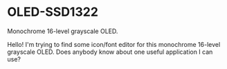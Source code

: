 # OLED-SSD1322
Monochrome 16-level grayscale OLED.

Hello! 
I'm trying to find some icon/font editor for this monochrome 16-level grayscale OLED.
Does anybody know about one useful application I can use?
